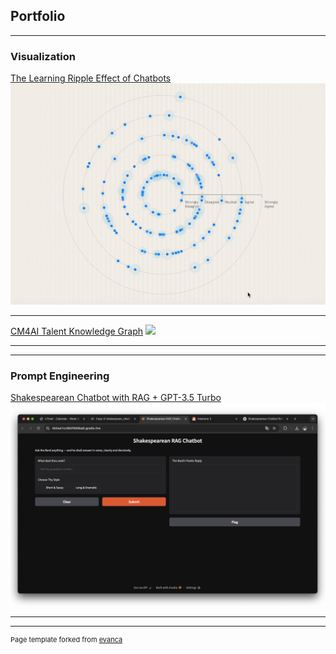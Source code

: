 ## Portfolio

---

### Visualization 

[The Learning Ripple Effect of Chatbots](/sample_page)
<img src="images/Ripple.png?raw=true"/>

---
[CM4AI Talent Knowledge Graph](/sample_page-2)
<img src="images/dummy_thumbnail.jpg?raw=true"/>

---

---

### Prompt Engineering

[Shakespearean Chatbot with RAG + GPT-3.5 Turbo](/sample_page-3)
<img src="images/RAG.png?raw=true"/>


---




---
<p style="font-size:11px">Page template forked from <a href="https://github.com/evanca/quick-portfolio">evanca</a></p>
<!-- Remove above link if you don't want to attibute -->
